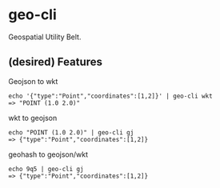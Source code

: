 # geo-cli

Geospatial Utility Belt.

## (desired) Features

Geojson to wkt

```
echo '{"type":"Point","coordinates":[1,2]}' | geo-cli wkt
=> "POINT (1.0 2.0)"
```

wkt to geojson

```
echo "POINT (1.0 2.0)" | geo-cli gj
=> {"type":"Point","coordinates":[1,2]}
```

geohash to geojson/wkt

```
echo 9q5 | geo-cli gj
=> {"type":"Point","coordinates":[1,2]}
```
